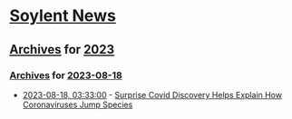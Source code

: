 # [Soylent News](../../../README.md)

## [Archives](../../index.md) for [2023](../index.md)

### [Archives](../../index.md) for [2023-08-18](index.md)

* [2023-08-18, 03:33:00](https://soylentnews.org/article.pl?sid=23/08/17/0415211&from=rss) - [Surprise Covid Discovery Helps Explain How Coronaviruses Jump Species](https://soylentnews.org/article.pl?sid=23/08/17/0415211&from=rss)
